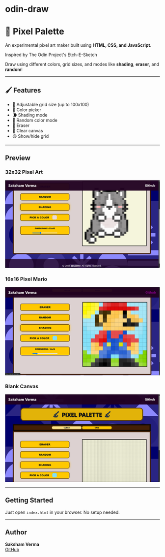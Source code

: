 # odin-draw
# 🎨 Pixel Palette

An experimental pixel art maker built using **HTML, CSS, and JavaScript**.

Inspired by The Odin Project's Etch-E-Sketch

Draw using different colors, grid sizes, and modes like **shading**, **eraser**, and **random**!

---

## 🖌️ Features

- 🔳 Adjustable grid size (up to 100x100)
- 🎨 Color picker
- 🌘 Shading mode
- 🎲 Random color mode
- 🧽 Eraser
- 🧼 Clear canvas
- 🟡 Show/hide grid

---

## Preview

### 32x32 Pixel Art
![Pixel Art - 32x32](./images/Screenshot%202025-05-25%20082004.png)

### 16x16 Pixel Mario
![Mario - 16x16](./images/Screenshot%202025-05-25%20063150.png)

### Blank Canvas
![Blank Canvas](./images/Screenshot%202025-05-25%20063223.png)

---

## Getting Started

Just open `index.html` in your browser. No setup needed.

---

## Author

**Saksham Verma**  
[GitHub](https://github.com/sakmv)